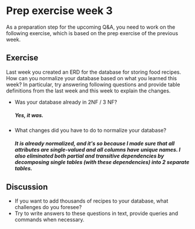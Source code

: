 # Prep exercise week 3

As a preparation step for the upcoming Q&A, you need to work on the following exercise, which is based on the prep
exercise of the previous week.

## Exercise

Last week you created an ERD for the database for storing food recipes.
How can you normalize your database based on what you learned this week?
In particular, try answering following questions and provide table definitions from the last week
and this week to explain the changes.

- Was your database already in 2NF / 3 NF?
    ##### Yes, it was.
- What changes did you have to do to normalize your database?
    ##### It is already normalized, and it's so because I made sure that all attributes are single-valued and all columns have unique names. I also eliminated both partial and transitive dependencies by decomposing single tables (with these dependencies) into 2 separate tables.

## Discussion

- If you want to add thousands of recipes to your database, what challenges do you foresee?
- Try to write answers to these questions in text, provide queries and commands when necessary.
